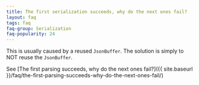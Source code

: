 ```yaml
---
title: The first serialization succeeds, why do the next ones fail?
layout: faq
tags: faq
faq-group: Serialization
faq-popularity: 24
---
```


This is usually caused by a reused `JsonBuffer`.
The solution is simply to NOT reuse the `JsonBuffer`.

See [The first parsing succeeds, why do the next ones fail?]({{ site.baseurl }}/faq/the-first-parsing-succeeds-why-do-the-next-ones-fail/)
